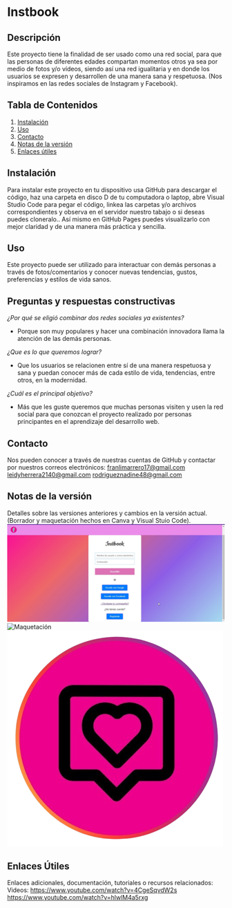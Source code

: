 # Instbook

## Descripción
Este proyecto tiene la finalidad de ser usado como una red social, para que las personas de diferentes edades compartan momentos otros ya sea por medio de fotos y/o vídeos, siendo así una red igualitaria y en donde los usuarios se expresen y desarrollen de una manera sana y respetuosa. (Nos inspiramos en las redes sociales de Instagram y Facebook).

## Tabla de Contenidos
1. [Instalación](#instalación)
2. [Uso](#uso)
3. [Contacto](#contacto)
4. [Notas de la versión](#notas-de-la-versión)
5. [Enlaces útiles](#enlaces-útiles)

## Instalación 
Para instalar este proyecto en tu dispositivo usa GitHub para descargar el código, haz una carpeta en disco D de tu computadora o laptop, abre Visual Studio Code para pegar el código, linkea las carpetas y/o archivos correspondientes y observa en el servidor nuestro tabajo o si deseas puedes cloneralo.. Así mismo en GitHub Pages puedes visualizarlo con mejor claridad y de una manera más práctica y sencilla.

## Uso    
Este proyecto puede ser utilizado para interactuar con demás personas a través de fotos/comentarios y conocer nuevas tendencias, gustos, preferencias y estilos de vida sanos.

## Preguntas y respuestas constructivas
*¿Por qué se eligió combinar dos redes sociales ya existentes?*
 - Porque son muy populares y hacer una combinación innovadora llama la atención de las demás personas.

*¿Que es lo que queremos lograr?*
- Que los usuarios se relacionen entre sí de una manera respetuosa y sana y puedan conocer más de cada estilo de vida, tendencias, entre otros, en la modernidad.

*¿Cuál es el principal objetivo?*
- Más que les guste queremos que muchas personas visiten y usen la red social para que conozcan el proyecto realizado por personas principantes en el aprendizaje del desarrollo web.

## Contacto
Nos pueden conocer a través de nuestras cuentas de GitHub y contactar por nuestros correos electrónicos:
franlimarrero17@gmail.com 
leidyherrera2140@gmail.com
rodrigueznadine48@gmail.com

## Notas de la versión 
Detalles sobre las versiones anteriores y cambios en la versión actual. (Borrador y maquetación hechos en Canva y Visual Stuio Code).
![Borrador](<assets/img/borrador.jpeg>)
![Maquetación](<assets/img/comparte (1).png>)
![Logo](<assets/img/logo.png>)

## Enlaces Útiles
Enlaces adicionales, documentación, tutoriales o recursos relacionados:
Videos:
https://www.youtube.com/watch?v=4CgeSqvdW2s
https://www.youtube.com/watch?v=hlwlM4a5rxg
